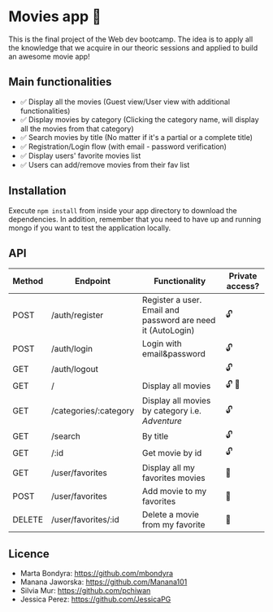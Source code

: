 # Movies app :movie_camera:

This is the final project of the Web dev bootcamp.
The idea is to apply all the knowledge that we acquire in our theoric sessions and applied to build an awesome movie app!

## Main functionalities

- :white_check_mark: Display all the movies (Guest view/User view with additional functionalities)
- :white_check_mark: Display movies by category (Clicking the category name, will display all the movies from that category)
- :white_check_mark: Search movies by title (No matter if it's a partial or a complete title)
- :white_check_mark: Registration/Login flow (with email - password verification)
- :white_check_mark: Display users' favorite movies list
- :white_check_mark: Users can add/remove movies from their fav list

## Installation

Execute `npm install` from inside your app directory to download the dependencies.
In addition, remember that you need to have up and running mongo if you want to test the application locally.

## API

| Method | Endpoint              | Functionality                                               | Private access?                 |
| ------ | --------------------- | ----------------------------------------------------------- | ------------------------------- |
| POST   | /auth/register        | Register a user. Email and password are need it (AutoLogin) | :unlock:                        |
| POST   | /auth/login           | Login with email&password                                   | :unlock:                        |
| GET    | /auth/logout          |                                                             | :unlock:                        |
| GET    | /                     | Display all movies                                          | :unlock: :closed_lock_with_key: |
| GET    | /categories/:category | Display all movies by category i.e. _Adventure_             | :unlock:                        |
| GET    | /search               | By title                                                    | :unlock:                        |
| GET    | /:id                  | Get movie by id                                             | :unlock:                        |
| GET    | /user/favorites       | Display all my favorites movies                             | :closed_lock_with_key:          |
| POST   | /user/favorites       | Add movie to my favorites                                   | :closed_lock_with_key:          |
| DELETE | /user/favorites/:id   | Delete a movie from my favorite                             | :closed_lock_with_key:          |

## Licence

- Marta Bondyra: https://github.com/mbondyra
- Manana Jaworska: https://github.com/Manana101
- Silvia Mur: https://github.com/pchiwan
- Jessica Perez: https://github.com/JessicaPG
